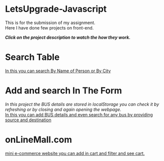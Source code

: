 # LetsUpgrade-Javascript
This is for the submission of my assignment.<br>
Here I have done few projects on front-end.<br>

 _**Click on the project description to watch the how they work.**_<br>
# Search Table 
 <a href="https://vipin24bohra.github.io/LetsUpgrade-Javascript/day5-6/Project%201/table.html" target="_blank">In this you can search By Name of Person or By City</a>
 <br>
 
 
 
# Add and search In The Form

_In this project the BUS details are stored in localStorage you can check it by refreshing or by closing and again opening the webpage._<br>
 <a href="https://vipin24bohra.github.io/LetsUpgrade-Javascript/day5-6/project 2/form.html" target="_blank">In this you can add BUS details and even search for any bus by providing source and destination</a>
<br>

# onLineMall.com
<a href="https://vipin24bohra.github.io/LetsUpgrade-Javascript/day7-8/shop.html" target="_blank">mini e-commerce website ypu can add in cart and filter and see cart.</a>
<br>
